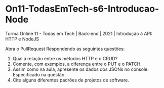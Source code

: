 # On11-TodasEmTech-s6-Introducao-Node
Turma Online 11 - Todas em Tech | Back-end | 2021 | Introdução à API:
HTTP e NodeJS



Abra o PullRequest Respondendo as seguintes questões:

1) Qual a relação entre os métodos HTTP e o CRUD?
2) Comente, com exemplos, a diferença entre o PUT e o PATCH.
3) Assim como na aula, apresente os dados dos JSONs no console. Especificado na questão.
5) Cite alguns diferentes padrões de projetos de software.


